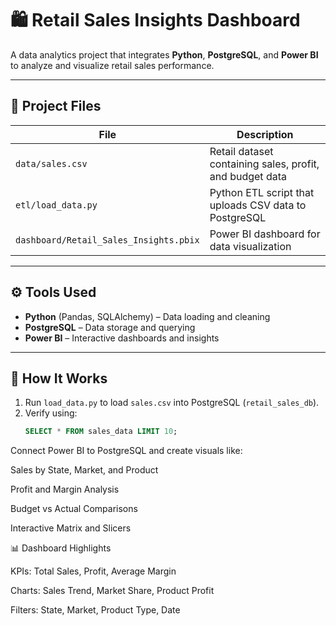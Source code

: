 # 🛍️ Retail Sales Insights Dashboard

A data analytics project that integrates **Python**, **PostgreSQL**, and **Power BI** to analyze and visualize retail sales performance.

---

## 📂 Project Files
| File | Description |
|------|--------------|
| `data/sales.csv` | Retail dataset containing sales, profit, and budget data |
| `etl/load_data.py` | Python ETL script that uploads CSV data to PostgreSQL |
| `dashboard/Retail_Sales_Insights.pbix` | Power BI dashboard for data visualization |

---

## ⚙️ Tools Used
- **Python** (Pandas, SQLAlchemy) – Data loading and cleaning  
- **PostgreSQL** – Data storage and querying  
- **Power BI** – Interactive dashboards and insights  

---

## 🚀 How It Works
1. Run `load_data.py` to load `sales.csv` into PostgreSQL (`retail_sales_db`).
2. Verify using:
   ```sql
   SELECT * FROM sales_data LIMIT 10;
Connect Power BI to PostgreSQL and create visuals like:

Sales by State, Market, and Product

Profit and Margin Analysis

Budget vs Actual Comparisons

Interactive Matrix and Slicers

📊 Dashboard Highlights

KPIs: Total Sales, Profit, Average Margin

Charts: Sales Trend, Market Share, Product Profit

Filters: State, Market, Product Type, Date
